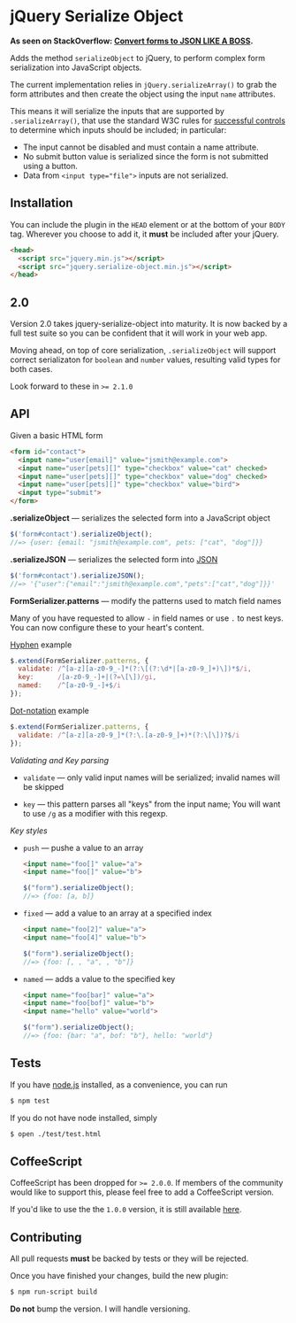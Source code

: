 jQuery Serialize Object
=======================

**As seen on StackOverflow: [Convert forms to JSON LIKE A BOSS][SO].**

Adds the method `serializeObject` to jQuery, to perform complex form
serialization into JavaScript objects.

The current implementation relies in `jQuery.serializeArray()` to grab the form
attributes and then create the object using the input `name` attributes.

This means it will serialize the inputs that are supported by
`.serializeArray()`, that use the standard W3C rules for [successful controls][w3c_controls]
to determine which inputs should be included; in particular:

* The input cannot be disabled and must contain a name attribute.
* No submit button value is serialized since the form is not submitted using a button.
* Data from `<input type="file">` inputs are not serialized.


Installation
------------

You can include the plugin in the `HEAD` element or at the bottom of your `BODY`
tag. Wherever you choose to add it, it **must** be included after your jQuery.

```html
<head>
  <script src="jquery.min.js"></script>
  <script src="jquery.serialize-object.min.js"></script>
</head>
```

2.0
---

Version 2.0 takes jquery-serialize-object into maturity. It is now backed by a
full test suite so you can be confident that it will work in your web app.

Moving ahead, on top of core serialization, `.serializeObject` will support
correct serializaton for `boolean` and `number` values, resulting valid types
for both cases.

Look forward to these in `>= 2.1.0`


API
---

Given a basic HTML form

```html
<form id="contact">
  <input name="user[email]" value="jsmith@example.com">
  <input name="user[pets][]" type="checkbox" value="cat" checked>
  <input name="user[pets][]" type="checkbox" value="dog" checked>
  <input name="user[pets][]" type="checkbox" value="bird">
  <input type="submit">
</form>
```

**.serializeObject** &mdash; serializes the selected form into a JavaScript object

```js
$('form#contact').serializeObject();
//=> {user: {email: "jsmith@example.com", pets: ["cat", "dog"]}}
```

**.serializeJSON** &mdash; serializes the selected form into [JSON][json]

```js
$('form#contact').serializeJSON();
//=> '{"user":{"email":"jsmith@example.com","pets":["cat","dog"]}}'
```

**FormSerializer.patterns** &mdash; modify the patterns used to match field
names

Many of you have requested to allow `-` in field names or use `.` to nest keys.
You can now configure these to your heart's content.

[Hyphen][dash-notation] example

```js
$.extend(FormSerializer.patterns, {
  validate: /^[a-z][a-z0-9_-]*(?:\[(?:\d*|[a-z0-9_]+)\])*$/i,
  key:      /[a-z0-9_-]+|(?=\[\])/gi,
  named:    /^[a-z0-9_-]+$/i
});
```

[Dot-notation][dot-notation] example

```js
$.extend(FormSerializer.patterns, {
  validate: /^[a-z][a-z0-9_]*(?:\.[a-z0-9_]+)*(?:\[\])?$/i
});
```

*Validating and Key parsing*

* `validate` &mdash; only valid input names will be serialized; invalid names
  will be skipped

* `key` &mdash; this pattern parses all "keys" from the input name; You will
  want to use `/g` as a modifier with this regexp.

*Key styles*

* `push` &mdash; pushe a value to an array

  ```html
  <input name="foo[]" value="a">
  <input name="foo[]" value="b">
  ```

  ```js
  $("form").serializeObject();
  //=> {foo: [a, b]}
  ```

* `fixed` &mdash; add a value to an array at a specified index

  ```html
  <input name="foo[2]" value="a">
  <input name="foo[4]" value="b">
  ```

  ```js
  $("form").serializeObject();
  //=> {foo: [, , "a", , "b"]}
  ```

* `named` &mdash; adds a value to the specified key

  ```html
  <input name="foo[bar]" value="a">
  <input name="foo[bof]" value="b">
  <input name="hello" value="world">
  ```

  ```js
  $("form").serializeObject();
  //=> {foo: {bar: "a", bof: "b"}, hello: "world"}
  ```

Tests
-----

If you have [node.js][node] installed, as a convenience, you can run

```sh
$ npm test
```

If you do not have node installed, simply

```sh
$ open ./test/test.html
```


CoffeeScript
------------

CoffeeScript has been dropped for `>= 2.0.0`. If members of the community would
like to support this, please feel free to add a CoffeeScript version.

If you'd like to use the the `1.0.0` version, it is still available [here][legacy].


Contributing
------------

All pull requests **must** be backed by tests or they will be rejected.

Once you have finished your changes, build the new plugin:

```sh
$ npm run-script build
```

**Do not** bump the version. I will handle versioning.


[SO]: http://stackoverflow.com/a/8407771/184600
[w3c_controls]: http://www.w3.org/TR/html401/interact/forms.html#h-17.13.2
[json]: http://json.org
[node]: http://nodejs.org
[legacy]: https://github.com/macek/jquery-serialize-object/releases/tag/1.0.0
[dash-notation]: https://github.com/macek/jquery-serialize-object/issues/6
[dot-notation]: https://github.com/macek/jquery-serialize-object/issues/4
